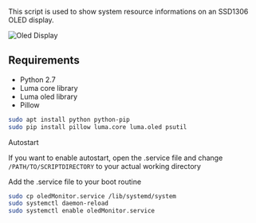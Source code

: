This script is used to show system resource informations on an SSD1306 OLED display.

![Oled Display](https://cdn.thingiverse.com/renders/c3/b7/d5/c0/e1/68b8da18b966ef9e4dee565c13fb22a6_preview_featured.jpg)

## Requirements
+ Python 2.7
+ Luma core library 
+ Luma oled library 
+ Pillow

```bash
sudo apt install python python-pip
sudo pip install pillow luma.core luma.oled psutil
```

Autostart

If you want to enable autostart, open the .service file and change
```/PATH/TO/SCRIPTDIRECTORY``` to your actual working directory 

Add the .service file to your boot routine
```bash
sudo cp oledMonitor.service /lib/systemd/system
sudo systemctl daemon-reload
sudo systemctl enable oledMonitor.service
```
